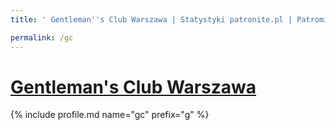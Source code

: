 ```yaml
---
title: ' Gentleman''s Club Warszawa | Statystyki patronite.pl | Patromierz'

permalink: /gc
---
```


# [ Gentleman's Club Warszawa](https://patronite.pl/gc)

{% include profile.md name="gc" prefix="g" %}
